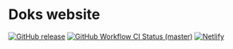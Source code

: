 # Doks website

[![GitHub release](https://img.shields.io/github/release/h-enk/getdoks.org.svg?style=flat-square)](https://github.com/h-enk/getdoks.org/releases)
[![GitHub Workflow CI Status (master)](https://img.shields.io/github/workflow/status/h-enk/getdoks.org/CI/master?style=flat-square)](https://github.com/h-enk/getdoks.org/actions?query=workflow%3ACI)
[![Netlify](https://img.shields.io/netlify/895a161c-86be-48a2-8c57-a8c5d68cd1a4?style=flat-square)](https://getdoks.org/)

